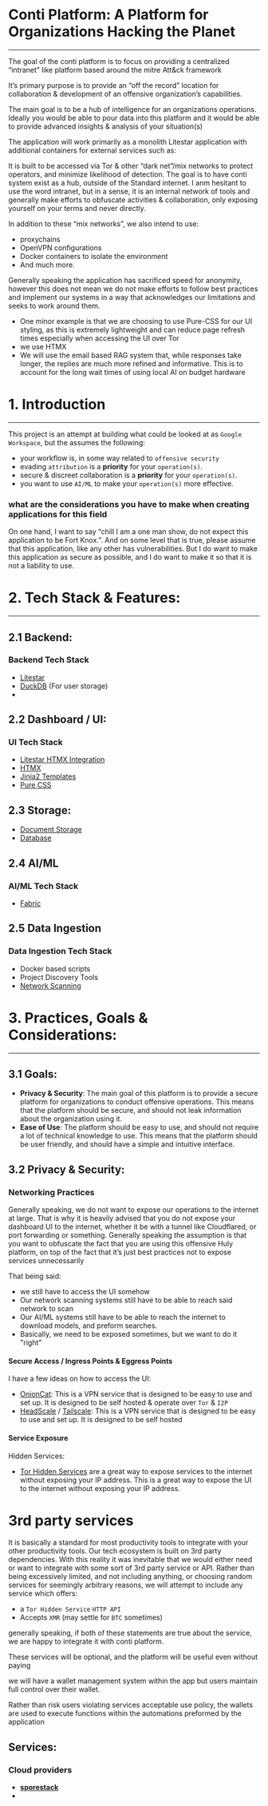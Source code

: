 # Conti Platform: A Platform for Organizations Hacking the Planet
---

The goal of the conti platform is to focus on providing a centralized “intranet” like platform based around the mitre Att&ck framework

It’s primary purpose is to provide an “off the record” location for collaboration & development of an offensive organization’s capabilities.

The main goal is to be a hub of intelligence for an organizations operations. Ideally you would be able to pour data into this platform and it would be able to provide advanced insights & analysis of your situation(s)

The application will work primarily as a monolith Litestar application with additional containers for external services such as:

It is built to be accessed via Tor & other “dark net”/mix networks to protect operators, and minimize likelihood of detection. The goal is to have conti system exist as a hub, outside of the Standard internet. I anm hesitant to use the word intranet, but in a sense, it is an internal network of tools and generally make efforts to obfuscate activities & collaboration, only exposing yourself on your terms and never directly. 

In addition to these “mix networks”, we also intend to use:

- proxychains
- OpenVPN configurations
- Docker containers to isolate the environment
- And much more.

Generally speaking the application has sacrificed speed for anonymity, however this does not mean we do not make efforts to follow best practices and implement our systems in a way that acknowledges our limitations and seeks to work around them. 

- One minor example is that we are choosing to use Pure-CSS for our UI styling, as this is extremely lightweight and can reduce page refresh times especially when accessing the UI over Tor
- we use HTMX
- We will use the email based RAG system that, while responses take longer, the replies are much more refined and informative. This is to account for the long wait times of using local AI on budget hardware

# 1. Introduction
---
This project is an attempt at building what could be looked at as `Google Workspace`, but the assumes the following:
- your workflow is, in some way related to `offensive security`
- evading `attribution` is a **priority** for your `operation(s)`.
- secure & discreet collaboration is a **priority** for your `operation(s)`.
- you want to use `AI/ML` to make your `operation(s)` more effective.
### what are the considerations you have to make when creating applications for this field

On one hand, I want to say “chill I am a one man show, do not expect this application to be Fort Knox.”. And on some level that is true, please assume that this application, like any other has vulnerabilities. But I do want to make this application as secure as possible, and I do want to make it so that it is not a liability to use.



# 2. Tech Stack & Features:
---
## 2.1 Backend:
### Backend Tech Stack
- [Litestar](https://litestar.dev) 
- [DuckDB](https://duckdb.org/) (For user storage)
- 
## 2.2 Dashboard / UI:
### UI Tech Stack
- [Litestar HTMX Integration](https://docs.litestar.dev/2/usage/htmx.html) 
- [HTMX](https://htmx.org/) 
- [Jinja2 Templates](https://docs.litestar.dev/2/reference/contrib/jinja.html) 
- [Pure CSS](https://purecss.io/)


## 2.3 Storage:
- [Document Storage](docs/storage/documents.md)
- [Database](docs/storage/database.md)

## 2.4 AI/ML
### AI/ML Tech Stack
- [Fabric](https://github.com/danielmiessler/fabric)

## 2.5 Data Ingestion
### Data Ingestion Tech Stack
- Docker based scripts
- Project Discovery Tools
- [Network Scanning](docs/data_ingestion/network_scanning.md)



# 3. Practices, Goals & Considerations:
---

## 3.1 Goals:
- **Privacy & Security**: The main goal of this platform is to provide a secure platform for organizations to conduct offensive operations. This means that the platform should be secure, and should not leak information about the organization using it.
- **Ease of Use**: The platform should be easy to use, and should not require a lot of technical knowledge to use. This means that the platform should be user friendly, and should have a simple and intuitive interface. 


## 3.2 Privacy & Security:

### Networking Practices

Generally speaking, we do not want to expose our operations to the internet at large.
That is why it is heavily advised that you do not expose your dashboard UI to the internet, whether it be with a tunnel like Cloudflared, or port forwarding or something. Generally speaking the assumption is that you want to obfuscate the fact that you are using this offensive Huly platform, on top of the fact that it’s just best practices not to expose services unnecessarily 

That being said:
- we still have to access the UI somehow
- Our network scanning systems still have to be able to reach said network to scan
- Our AI/ML systems still have to be able to reach the internet to download models, and preform searches.
- Basically, we need to be exposed sometimes, but we want to do it "right"

#### Secure Access / Ingress Points & Eggress Points
I have a few ideas on how to access the UI:

- [OnionCat](https://www.onioncat.org/): This is a VPN service that is designed to be easy to use and set up. It is designed to be self hosted & operate over `Tor` & `I2P`
- [HeadScale](https://headscale.net/) / [Tailscale](https://tailscale.com): This is a VPN service that is designed to be easy to use and set up. It is designed to be self hosted

#### Service Exposure
Hidden Services:
-  [Tor Hidden Services](https://www.torproject.org/docs/tor-onion-service.html.en) are a great way to expose services to the internet without exposing your IP address. This is a great way to expose the UI to the internet without exposing your IP address. 



# 3rd party services

It is basically a standard for most productivity tools to integrate with your other productivity tools. Our tech ecosystem is built on 3rd party dependencies. 
With this reality it was inevitable that we would either need or want to integrate with some sort of 3rd party service or API.
Rather than being excessively limited, and not including anything, or choosing random services for seemingly arbitrary reasons, we will attempt to include any service which offers:
- a `Tor Hidden Service` `HTTP API`
- Accepts `XMR` (may settle for `BTC` sometimes)

generally speaking, if both of these statements are true about the service, we are happy to integrate it with conti platform.

These services will be optional, and the platform will be useful even without paying

 we will have a wallet management system within the app but users maintain full control over their wallet. 

Rather than risk users violating services acceptable use policy, the wallets are used to execute functions within the automations preformed by the application 

## Services:
### Cloud providers 

- [**sporestack**](docs/3rd_party_services/sporestack.md)
- 